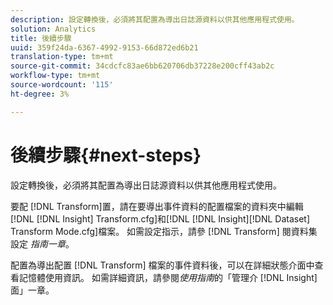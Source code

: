 ```yaml
---
description: 設定轉換後，必須將其配置為導出日誌源資料以供其他應用程式使用。
solution: Analytics
title: 後續步驟
uuid: 359f24da-6367-4992-9153-66d872ed6b21
translation-type: tm+mt
source-git-commit: 34cdcfc83ae6bb620706db37228e200cff43ab2c
workflow-type: tm+mt
source-wordcount: '115'
ht-degree: 3%

---
```



# 後續步驟{#next-steps}

設定轉換後，必須將其配置為導出日誌源資料以供其他應用程式使用。

要配 [!DNL Transform]置，請在要導出事件資料的配置檔案的資料夾中編輯[!DNL [!DNL Insight] Transform.cfg]和[!DNL [!DNL Insight][!DNL Dataset] Transform Mode.cfg]檔案。 如需設定指示，請參 [!DNL Transform] 閱資料集設定 *指南一章*。

配置為導出配置 [!DNL Transform] 檔案的事件資料後，可以在詳細狀態介面中查看記憶體使用資訊。 如需詳細資訊，請參閱*使用指南*的「管理介 [!DNL Insight] 面」一章。
